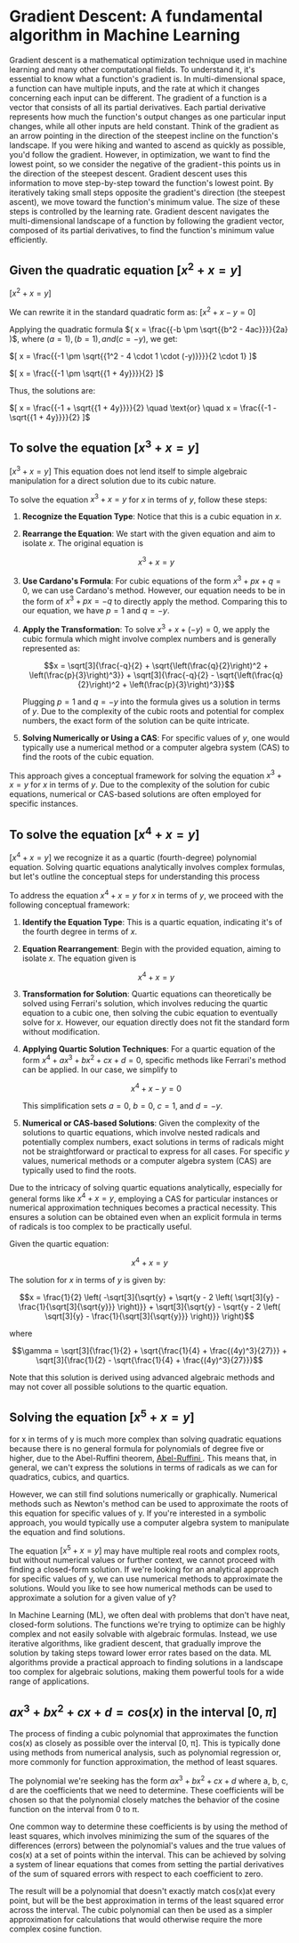 # Gradient Descent: A fundamental algorithm in Machine Learning  

Gradient descent is a mathematical optimization technique used in machine learning and many other computational fields. To understand it, it's essential to know what a function's gradient is.
In multi-dimensional space, a function can have multiple inputs, and the rate at which it changes concerning each input can be different. The gradient of a function is a vector that consists of all its partial derivatives. Each partial derivative represents how much the function's output changes as one particular input changes, while all other inputs are held constant.
Think of the gradient as an arrow pointing in the direction of the steepest incline on the function's landscape. If you were hiking and wanted to ascend as quickly as possible, you'd follow the gradient. However, in optimization, we want to find the lowest point, so we consider the negative of the gradient - this points us in the direction of the steepest descent.
Gradient descent uses this information to move step-by-step toward the function's lowest point. By iteratively taking small steps opposite the gradient's direction (the steepest ascent), we move toward the function's minimum value. The size of these steps is controlled by the learning rate.
Gradient descent navigates the multi-dimensional landscape of a function by following the gradient vector, composed of its partial derivatives, to find the function's minimum value efficiently.




## Given the quadratic equation $`[ x^2 + x = y ]`$ 
$`[ x^2 + x = y ]`$

We can rewrite it in the standard quadratic form as:
$`[ x^2 + x - y = 0 ]`$

Applying the quadratic formula $`( x = \frac{{-b \pm \sqrt{{b^2 - 4ac}}}}{2a} )`$, where $`( a = 1 ), ( b = 1 ), and ( c = -y ),`$ we get:

$`[ x = \frac{{-1 \pm \sqrt{{1^2 - 4 \cdot 1 \cdot (-y)}}}}{2 \cdot 1} ]`$

$`[ x = \frac{{-1 \pm \sqrt{{1 + 4y}}}}{2} ]`$

Thus, the solutions are:

$`[ x = \frac{{-1 + \sqrt{{1 + 4y}}}}{2} \quad \text{or} \quad x = \frac{{-1 - \sqrt{{1 + 4y}}}}{2} ]`$


## To solve the equation $`[ x^3 + x = y ]`$
$`[ x^3 + x = y ]`$
This equation does not lend itself to simple algebraic manipulation for a direct solution due to its cubic nature.

To solve the equation $x^3 + x = y$ for $x$ in terms of $y$, follow these steps:

1. **Recognize the Equation Type**: Notice that this is a cubic equation in $x$.

2. **Rearrange the Equation**: We start with the given equation and aim to isolate $x$. The original equation is

   $$x^3 + x = y$$

3. **Use Cardano's Formula**: For cubic equations of the form $x^3 + px + q = 0$, we can use Cardano's method. However, our equation needs to be in the form of $x^3 + px = -q$ to directly apply the method. Comparing this to our equation, we have $p = 1$ and $q = -y$.

4. **Apply the Transformation**: To solve $x^3 + x + (-y) = 0$, we apply the cubic formula which might involve complex numbers and is generally represented as:

   $$x = \sqrt[3]{\frac{-q}{2} + \sqrt{\left(\frac{q}{2}\right)^2 + \left(\frac{p}{3}\right)^3}} + \sqrt[3]{\frac{-q}{2} - \sqrt{\left(\frac{q}{2}\right)^2 + \left(\frac{p}{3}\right)^3}}$$

   Plugging $p = 1$ and $q = -y$ into the formula gives us a solution in terms of $y$. Due to the complexity of the cubic roots and potential for complex numbers, the exact form of the solution can be quite intricate.

5. **Solving Numerically or Using a CAS**: For specific values of $y$, one would typically use a numerical method or a computer algebra system (CAS) to find the roots of the cubic equation. 

This approach gives a conceptual framework for solving the equation $x^3 + x = y$ for $x$ in terms of $y$. Due to the complexity of the solution for cubic equations, numerical or CAS-based solutions are often employed for specific instances.

 ## To solve the equation $`[ x^4 + x = y ]`$ 
$`[ x^4 + x = y ]`$ we recognize it as a quartic (fourth-degree) polynomial equation. Solving quartic equations analytically involves complex formulas, but let's outline the conceptual steps for understanding this process

To address the equation $x^4 + x = y$ for $x$ in terms of $y$, we proceed with the following conceptual framework:

1. **Identify the Equation Type**: This is a quartic equation, indicating it's of the fourth degree in terms of $x$.

2. **Equation Rearrangement**: Begin with the provided equation, aiming to isolate $x$. The equation given is

   $$x^4 + x = y$$

3. **Transformation for Solution**: Quartic equations can theoretically be solved using Ferrari's solution, which involves reducing the quartic equation to a cubic one, then solving the cubic equation to eventually solve for $x$. However, our equation directly does not fit the standard form without modification.

4. **Applying Quartic Solution Techniques**: For a quartic equation of the form $x^4 + ax^3 + bx^2 + cx + d = 0$, specific methods like Ferrari's method can be applied. In our case, we simplify to

   $$x^4 + x - y = 0$$

   This simplification sets $a = 0$, $b = 0$, $c = 1$, and $d = -y$.

5. **Numerical or CAS-based Solutions**: Given the complexity of the solutions to quartic equations, which involve nested radicals and potentially complex numbers, exact solutions in terms of radicals might not be straightforward or practical to express for all cases. For specific $y$ values, numerical methods or a computer algebra system (CAS) are typically used to find the roots.

Due to the intricacy of solving quartic equations analytically, especially for general forms like $x^4 + x = y$, employing a CAS for particular instances or numerical approximation techniques becomes a practical necessity. This ensures a solution can be obtained even when an explicit formula in terms of radicals is too complex to be practically useful.

Given the quartic equation:

$$x^4 + x = y$$

The solution for $x$ in terms of $y$ is given by:

$$x = \frac{1}{2} \left( -\sqrt[3]{\sqrt{y} + \sqrt{y - 2 \left( \sqrt[3]{y} - \frac{1}{\sqrt[3]{\sqrt{y}}} \right)}} + \sqrt[3]{\sqrt{y} - \sqrt{y - 2 \left( \sqrt[3]{y} - \frac{1}{\sqrt[3]{\sqrt{y}}} \right)}} \right)$$

where

$$\gamma = \sqrt[3]{\frac{1}{2} + \sqrt{\frac{1}{4} + \frac{(4y)^3}{27}}} + \sqrt[3]{\frac{1}{2} - \sqrt{\frac{1}{4} + \frac{(4y)^3}{27}}}$$

Note that this solution is derived using advanced algebraic methods and may not cover all possible solutions to the quartic equation.



## Solving the equation $`[ x^5 + x = y ]`$  
for x in terms of y is much more complex than solving quadratic equations because there is no general formula for polynomials of degree five or higher, due to the Abel-Ruffini theorem, <a href="https://[readme.com](https://en.wikipedia.org/wiki/Abel%E2%80%93Ruffini_theorem)/" target="_blank">Abel-Ruffini </a> . This means that, in general, we can't express the solutions in terms of radicals as we can for quadratics, cubics, and quartics.

However, we can still find solutions numerically or graphically. Numerical methods such as Newton's method can be used to approximate the roots of this equation for specific values of 
y. If you're interested in a symbolic approach, you would typically use a computer algebra system to manipulate the equation and find solutions.

The equation $`[ x^5 + x = y ]`$ may have multiple real roots and complex roots, but without numerical values or further context, we cannot proceed with finding a closed-form solution.
If we're looking for an analytical approach for specific values of y, we can use numerical methods to approximate the solutions. Would you like to see how numerical methods can be used to approximate a solution for a given value of y?

In Machine Learning (ML), we often deal with problems that don't have neat, closed-form solutions. The functions we're trying to optimize can be highly complex and not easily solvable with algebraic formulas. Instead, we use iterative algorithms, like gradient descent, that gradually improve the solution by taking steps toward lower error rates based on the data.  ML algorithms provide a practical approach to finding solutions in a landscape too complex for algebraic solutions, making them powerful tools for a wide range of applications.

## $`ax^3 + bx^2 + cx + d = cos(x)`$ in the interval $`[0,π]`$

The process of finding a cubic polynomial that approximates the function cos(x)  as closely as possible over the interval 
[0, π]. This is typically done using methods from numerical analysis, such as polynomial regression or, more commonly for function approximation, the method of least squares.

The polynomial we're seeking has the form $` ax^3 + bx^2 + cx + d
`$  where a, b, c, d are the coefficients that we need to determine. These coefficients will be chosen so that the polynomial closely matches the behavior of the cosine function on the interval from 0 to π.

One common way to determine these coefficients is by using the method of least squares, which involves minimizing the sum of the squares of the differences (errors) between the polynomial's values and the true values of cos(x) at a set of points within the interval. This can be achieved by solving a system of linear equations that comes from setting the partial derivatives of the sum of squared errors with respect to each coefficient to zero.

The result will be a polynomial that doesn't exactly match cos(x)at every point, but will be the best approximation in terms of the least squared error across the interval. The cubic polynomial can then be used as a simpler approximation for calculations that would otherwise require the more complex cosine function.



